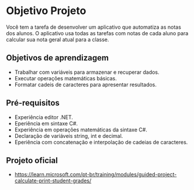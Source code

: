 # Objetivo Projeto
Você tem a tarefa de desenvolver um aplicativo que automatiza as notas dos
alunos. O aplicativo usa todas as tarefas com notas de cada aluno para calcular
sua nota geral atual para a classe.

## Objetivos de aprendizagem
- Trabalhar com variáveis para armazenar e recuperar dados.
- Executar operações matemáticas básicas.
- Formatar cadeis de caracteres para apresentar resultados.

## Pré-requisitos
- Experiência editor .NET.
- Eperiência em sintaxe C#.
- Experiência em operações matemáticas da sintaxe C#.
- Declaração de variáveis string, int e decimal.
- Eperiência com concatenação e interpolação de cadeias de caracteres.

## Projeto oficial
- https://learn.microsoft.com/pt-br/training/modules/guided-project-calculate-print-student-grades/